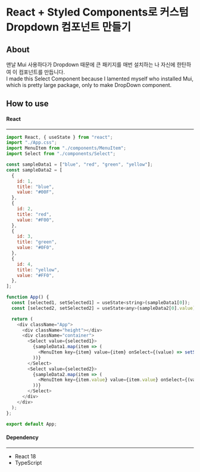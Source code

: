 # React + Styled Components로 커스텀 Dropdown 컴포넌트 만들기

## About
맨날 Mui 사용하다가 Dropdown 때문에 큰 패키지를 매번 설치하는 나 자신에 한탄하여 이 컴포넌트를 만듭니다.
<br />
I made this Select Component because I lamented myself who installed Mui, which is pretty large package, only to make DropDown component.

## How to use

#### React
---
```javascript
import React, { useState } from "react";
import "./App.css";
import MenuItem from "./components/MenuItem";
import Select from "./components/Select";

const sampleData1 = ["blue", "red", "green", "yellow"];
const sampleData2 = [
  {
    id: 1,
    title: "blue",
    value: "#00F",
  },
  {
    id: 2,
    title: "red",
    value: "#F00",
  },
  {
    id: 3,
    title: "green",
    value: "#0F0",
  },
  {
    id: 4,
    title: "yellow",
    value: "#FF0",
  },
];

function App() {
  const [selected1, setSelected1] = useState<string>(sampleData1[0]);
  const [selected2, setSelected2] = useState<any>(sampleData2[0].value);

  return (
    <div className="App">
      <div className="height"></div>
      <div className="container">
        <Select value={selected1}>
          {sampleData1.map(item => (
            <MenuItem key={item} value={item} onSelect={(value) => setSelected1(value)}>{item}</MenuItem>
          ))}
        </Select>
        <Select value={selected2}>
          {sampleData2.map(item => (
            <MenuItem key={item.value} value={item.value} onSelect={(value) => setSelected2(value)}>{item.title}</MenuItem>
          ))}
        </Select>
      </div>
    </div>
  );
};

export default App;
```

#### Dependency
---
- React 18
- TypeScript
